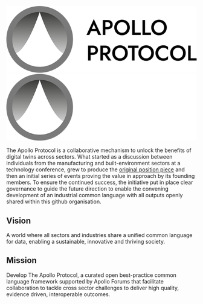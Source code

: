 ![Apollo Protocol Logo](https://raw.githubusercontent.com/Apollo-Protocol/.github/main/profile/apollo-protocol-logo.png#gh-light-mode-only)
![Apollo Protocol Logo](https://raw.githubusercontent.com/Apollo-Protocol/.github/main/profile/apollo-protocol-logo-dark-mode.png#gh-dark-mode-only)

The Apollo Protocol is a collaborative mechanism to unlock the benefits of digital twins across sectors. What started as a discussion between individuals from the manufacturing and built-environment sectors at a technology conference, grew to produce the [original position piece](https://theiet.org/apollo-protocol) and then an initial series of events proving the value in approach by its founding members. To ensure the continued success, the initiative put in place clear governance to guide the future direction to enable the convening development of an industrial common language with all outputs openly shared within this github organisation.

## Vision

A world where all sectors and industries share a unified common language for data, enabling a sustainable, innovative and thriving society.

## Mission

Develop The Apollo Protocol, a curated open best-practice common language framework supported by Apollo Forums that facilitate collaboration to tackle cross sector challenges to deliver high quality, evidence driven, interoperable outcomes.
